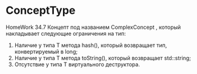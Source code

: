# ConceptType
HomeWork 34.7
Концепт под названием ComplexConcept<T> , который накладывает следующие ограничения на тип:
1. Наличие у типа T метода hash(), который возвращает тип, конвертируемый в long;
2. Наличие у типа T метода toString(), который возвращает std::string;
3. Отсутствие у типа T виртуального деструктора.
